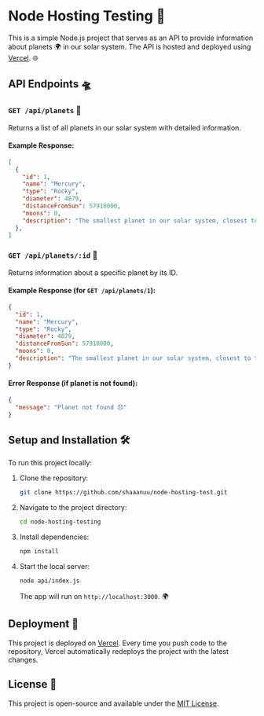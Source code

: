 # Node Hosting Testing 🚀

This is a simple Node.js project that serves as an API to provide information about planets 🌍 in our solar system. The API is hosted and deployed using [Vercel](https://vercel.com). 🌐

## API Endpoints 🛸

### `GET /api/planets` 🌌

Returns a list of all planets in our solar system with detailed information.

#### Example Response:

```json
[
  {
    "id": 1,
    "name": "Mercury",
    "type": "Rocky",
    "diameter": 4879,
    "distanceFromSun": 57910000,
    "moons": 0,
    "description": "The smallest planet in our solar system, closest to the Sun. ☀️"
  },
]
```


### `GET /api/planets/:id` 🌠

Returns information about a specific planet by its ID.

#### Example Response (for `GET /api/planets/1`):

```json
{
  "id": 1,
  "name": "Mercury",
  "type": "Rocky",
  "diameter": 4879,
  "distanceFromSun": 57910000,
  "moons": 0,
  "description": "The smallest planet in our solar system, closest to the Sun. ☀️"
}
```

#### Error Response (if planet is not found):

```json
{
  "message": "Planet not found 😞"
}
```

## Setup and Installation 🛠️

To run this project locally:

1. Clone the repository:

   ```bash
   git clone https://github.com/shaaanuu/node-hosting-test.git
   ```

2. Navigate to the project directory:

   ```bash
   cd node-hosting-testing
   ```

3. Install dependencies:

   ```bash
   npm install
   ```

4. Start the local server:

   ```bash
   node api/index.js
   ```

   The app will run on `http://localhost:3000`. 🌍

## Deployment 🚀

This project is deployed on [Vercel](https://vercel.com). Every time you push code to the repository, Vercel automatically redeploys the project with the latest changes.

## License 📄

This project is open-source and available under the [MIT License](LICENSE).

